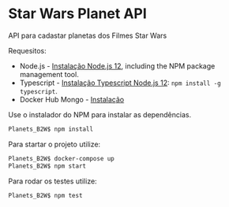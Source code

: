 # Star Wars Planet API 

API para cadastar planetas dos Filmes Star Wars

Requesitos: 
* Node.js - [Instalação Node.js 12](https://nodejs.org/en/), including the NPM package management tool.
* Typescript - [Instalação Typescript Node.js 12](https://www.typescriptlang.org/): ```npm install -g typescript```.
* Docker Hub Mongo - [Instalação ](https://hub.docker.com/_/mongo)

Use o instalador do NPM para instalar as dependências.

```bash
Planets_B2W$ npm install
```
Para startar o projeto utilize:

```bash
Planets_B2W$ docker-compose up 
Planets_B2W$ npm start
```

Para rodar os testes utilize:

```bash
Planets_B2W$ npm test
```